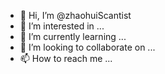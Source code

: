 - 👋 Hi, I’m @zhaohuiScantist
- 👀 I’m interested in ...
- 🌱 I’m currently learning ...
- 💞️ I’m looking to collaborate on ...
- 📫 How to reach me ...

<!---
zhaohuiScantist/zhaohuiScantist is a ✨ special ✨ repository because its `README.md` (this file) appears on your GitHub profile.
You can click the Preview link to take a look at your changes.
--->
